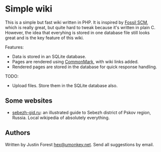 # Simple wiki

This is a simple but fast wiki written in PHP.  It is inspired by [Fossil
SCM][2], which is really great, but quite hard to tweak because it's written in
plain C.  However, the idea that everyhing is stored in one database file still
looks great and is the key feature of this wiki.

Features:

- Data is stored in an SQLite database.
- Pages are rendered using [CommonMark][1], with wiki links added.
- Rendered pages are stored in the database for quick response handling.

TODO:

- Upload files.  Store them in the SQLite database also.


## Some websites

- [sebezh-gid.ru][4]: an illustrated guide to Sebezh district of Pskov region, Russia.  Local wikipedia of absolutely everything.


## Authors

Written by Justin Forest [hex@umonkey.net][3].  Send all suggestions by email.

[1]: http://commonmark.org/
[2]: https://www.fossil-scm.org/
[3]: mailto:hex@umonkey.net
[4]: https://sebezh-gid.ru/
